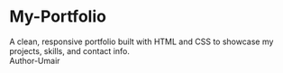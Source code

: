 # My-Portfolio
A clean, responsive portfolio built with HTML and CSS to showcase my projects, skills, and contact info.
<br>
Author-Umair
